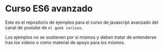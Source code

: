 # Curso ES6 avanzado

Este es el repositorio de ejemplos para el curso de javascript avanzado del canal de youtube de `el geek curioso`.

Los ejemplos no se sostienen por sí mismos y deben tratar de entenderse tras los vídeos o como material de apoyo para los mismos.